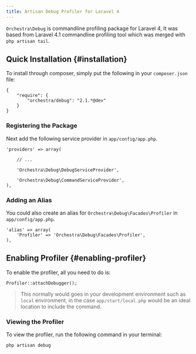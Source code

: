 ```yaml
---
title: Artisan Debug Profiler for Laravel 4
---
```


`Orchestra\Debug` is commandline profiling package for Laravel 4, It was based from Laravel 4.1 commandline profiling tool which was merged with `php artisan tail`.

## Quick Installation {#installation}

To install through composer, simply put the following in your `composer.json` file:

	{
		"require": {
			"orchestra/debug": "2.1.*@dev"
		}
	}

### Registering the Package

Next add the following service provider in `app/config/app.php`.

	'providers' => array(

		// ...

		'Orchestra\Debug\DebugServiceProvider',

		'Orchestra\Debug\CommandServiceProvider',
	),

### Adding an Alias

You could also create an alias for `Orchestra\Debug\Facades\Profiler` in `app/config/app.php`.

	'alias' => array(
		'Profiler' => 'Orchestra\Debug\Facades\Profiler',
	),

## Enabling Profiler {#enabling-profiler}

To enable the profiler, all you need to do is:

	Profiler::attachDebugger();

> This normally would goes in your development environment such as `local` environment, in the case `app/start/local.php` would be an ideal location to include the command.

### Viewing the Profiler

To view the profiler, run the following command in your terminal:

	php artisan debug
